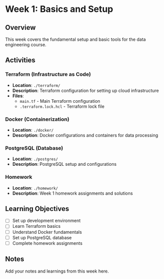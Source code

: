 # Week 1: Basics and Setup

## Overview
This week covers the fundamental setup and basic tools for the data engineering course.

## Activities

### Terraform (Infrastructure as Code)
- **Location**: `./terraform/`
- **Description**: Terraform configuration for setting up cloud infrastructure
- **Files**:
  - `main.tf` - Main Terraform configuration
  - `.terraform.lock.hcl` - Terraform lock file

### Docker (Containerization)
- **Location**: `./docker/`
- **Description**: Docker configurations and containers for data processing

### PostgreSQL (Database)
- **Location**: `./postgres/`
- **Description**: PostgreSQL setup and configurations

### Homework
- **Location**: `./homework/`
- **Description**: Week 1 homework assignments and solutions

## Learning Objectives
- [ ] Set up development environment
- [ ] Learn Terraform basics
- [ ] Understand Docker fundamentals
- [ ] Set up PostgreSQL database
- [ ] Complete homework assignments

## Notes
Add your notes and learnings from this week here.